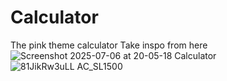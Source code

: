 # Calculator
The pink theme calculator 
Take inspo from here
![Screenshot 2025-07-06 at 20-05-18 Calculator](https://github.com/user-attachments/assets/30921252-cb07-4694-a708-dd06dce8f1ed)
![81JikRw3uLL _AC_SL1500_](https://github.com/user-attachments/assets/927452e2-a48e-4be1-9a07-791829238355)
